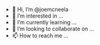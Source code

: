 - 👋 Hi, I’m @joemcneela
- 👀 I’m interested in ...
- 🌱 I’m currently learning ...
- 💞️ I’m looking to collaborate on ...
- 📫 How to reach me ...

<!---
joemcneela/joemcneela is a ✨ special ✨ repository because its `README.md` (this file) appears on your GitHub profile.
You can click the Preview link to take a look at your changes.
--->
